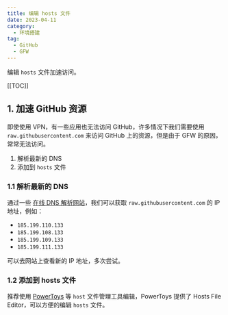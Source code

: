 ```yaml
---
title: 编辑 hosts 文件
date: 2023-04-11
category:
  - 环境搭建
tag:
  - GitHub
  - GFW
---
```


编辑 `hosts` 文件加速访问。

<!-- more -->

[[TOC]]

## 1. 加速 GitHub 资源

即使使用 VPN，有一些应用也无法访问 GitHub，许多情况下我们需要使用 `raw.githubusercontent.com` 来访问 GitHub 上的资源，但是由于 GFW 的原因，常常无法访问。

1. 解析最新的 DNS
2. 添加到 `hosts` 文件

### 1.1 解析最新的 DNS

通过一些 [在线 DNS 解析网站](http://www.ip33.com/dns.html)，我们可以获取 `raw.githubusercontent.com` 的 IP 地址，例如：

- `185.199.110.133`
- `185.199.108.133`
- `185.199.109.133`
- `185.199.111.133`

可以去网站上查看新的 IP 地址，多次尝试。

### 1.2 添加到 hosts 文件

推荐使用 [PowerToys](https://learn.microsoft.com/zh-cn/windows/powertoys/) 等 `host` 文件管理工具编辑，PowerToys 提供了 Hosts File Editor，可以方便的编辑 `hosts` 文件。
